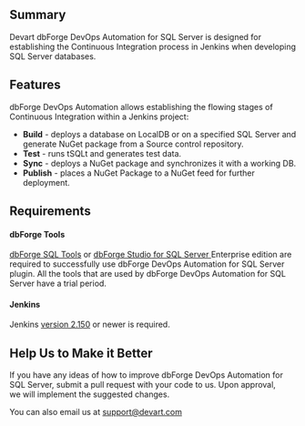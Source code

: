 ## Summary

Devart dbForge DevOps Automation for SQL Server is designed for
establishing the Continuous Integration process in Jenkins when
developing SQL Server databases.

## Features

dbForge DevOps Automation allows establishing the flowing stages of
Continuous Integration within a Jenkins project:

-   **Build** - deploys a database on LocalDB or on a specified SQL
    Server and generate NuGet package from a Source control repository.
-   **Test** - runs tSQLt and generates test data.
-   **Sync** - deploys a NuGet package and synchronizes it with a
    working DB.
-   **Publish** - places a NuGet Package to a NuGet feed for further
    deployment.

## Requirements

#### dbForge Tools

[dbForge SQL Tools](https://www.devart.com/dbforge/sql/database-devops/download.html) or [dbForge Studio for SQL Server ](https://www.devart.com/dbforge/sql/studio/download.html)
Enterprise edition are required to successfully use dbForge DevOps Automation for SQL Server plugin.
All the tools that are used by dbForge DevOps Automation for SQL Server have a trial period.

#### Jenkins

Jenkins [version
2.150](https://jenkins.io/changelog#v2.150) or newer is
required.

## Help Us to Make it Better

If you have any ideas of how to improve dbForge DevOps Automation for
SQL Server, submit a pull request with your code to us. Upon approval,
we will implement the suggested changes.

You can also email us at
[support@devart.com](https://wiki.jenkins.io/display/JENKINS/mailto:support@devart.com)